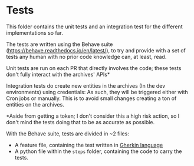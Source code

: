# Tests

This folder contains the unit tests and an integration test for the different implementations so far.

The tests are written using the Behave suite (https://behave.readthedocs.io/en/latest/), to try and provide with a set
of tests any human with no prior code knowledge can, at least, read.

Unit tests are run on each PR that directly involves the code; these tests don't fully interact with the archives' APIs*

Integration tests do create new entities in the archives (In the dev environments) using credentials: As such, they will
be triggered either with Cron jobs or manually. This is to avoid small changes creating a ton of entities on the 
archives.

*Aside from getting a token; I don't consider this a high risk action, so I don't mind the tests doing that to be as 
accurate as possible.

With the Behave suite, tests are divided in ~2 files:
- A feature file, containing the test written in [Gherkin language](https://behave.readthedocs.io/en/latest/gherkin/#chapter-gherkin)
- A python file within the `steps` folder, containing the code to carry the tests.

